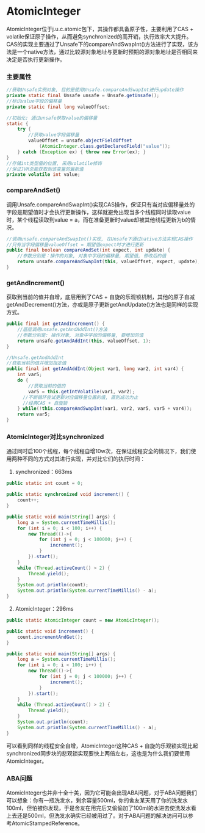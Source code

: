 # AtomicInteger
AtomicInteger位于j.u.c.atomic包下，其操作都具备原子性，主要利用了CAS + volatile保证原子操作，从而避免synchronized的高开销，执行效率大大提升。CAS的实现主要通过了Unsafe下的compareAndSwapInt()方法进行了实现，该方法是一个native方法，通过比较源对象地址与更新时预期的源对象地址是否相同来决定是否执行更新操作。  

### 主要属性
```java
//获取Unsafe实例对象, 目的是使用Unsafe.compareAndSwapInt进行update操作
private static final Unsafe unsafe = Unsafe.getUnsafe();
//标识value字段的偏移量
private static final long valueOffset;

//初始化: 通过unsafe获取value的偏移量
static {
	try {
		//获取value字段偏移量
		valueOffset = unsafe.objectFieldOffset
			(AtomicInteger.class.getDeclaredField("value"));
	} catch (Exception ex) { throw new Error(ex); }
}
//存储int类型值的位置, 采用volatile修饰
//保证JVM总能获取到该变量的最新值
private volatile int value;
```

### compareAndSet()
调用Unsafe.compareAndSwapInt()实现CAS操作，保证只有当对应偏移量处的字段是期望值时才会执行更新操作，这样就避免出现当多个线程同时读取value时，某个线程读取到value = a，而在准备更新时value却被其他线程更新为b的情况。
```java
//调用unsafe.compareAndSwapInt()实现, 在Unsafe下通过native方法实现CAS操作
//只有当字段偏移量valueOffset = 期望值expect时才进行更新
public final boolean compareAndSet(int expect, int update) {
	//参数分别是：操作的对象, 对象中字段的偏移量, 期望值, 修改后的值
	return unsafe.compareAndSwapInt(this, valueOffset, expect, update);
}
```

### getAndIncrement()
获取到当前的值并自增，底层用到了CAS + 自旋的乐观锁机制，其他的原子自减getAndDecrement()方法，亦或是原子更新getAndUpdate()方法也是同样的实现方式。
```java
public final int getAndIncrement() {
	//底层调用unsafe.getAndAddInt()方法
	//参数分别是: 操作对象, 对象中字段的偏移量, 要增加的值
	return unsafe.getAndAddInt(this, valueOffset, 1);
}

//Unsafe.getAndAddInt
//获取当前的值并增加指定值
public final int getAndAddInt(Object var1, long var2, int var4) {
	int var5;
	do {
		//获取当前的值的
		var5 = this.getIntVolatile(var1, var2);
	  //不断循环尝试更新对应偏移量位置的值, 直到成功为止
	  //经典CAS + 自旋锁
	} while(!this.compareAndSwapInt(var1, var2, var5, var5 + var4));
	return var5;
}
```

### AtomicInteger对比synchronized
通过同时启100个线程，每个线程自增10w次，在保证线程安全的情况下，我们使用两种不同的方式对其进行实现，并对比它们的执行时间：
1. synchronized：663ms
```java
public static int count = 0;

public static synchronized void increment() {
	count++;
}

public static void main(String[] args) {
	long a = System.currentTimeMillis();
	for (int i = 0; i < 100; i++) {
		new Thread(()->{
			for (int j = 0; j < 100000; j++) {
				increment();
			}
		}).start();
	}
	while (Thread.activeCount() > 2) {
		Thread.yield();
	}
	System.out.println(count);
	System.out.println(System.currentTimeMillis() - a);
}
```
2. AtomicInteger：296ms
```java
public static AtomicInteger count = new AtomicInteger();

public static void increment() {
	count.incrementAndGet();
}

public static void main(String[] args) {
	long a = System.currentTimeMillis();
	for (int i = 0; i < 100; i++) {
		new Thread(()->{
			for (int j = 0; j < 100000; j++) {
				increment();
			}
		}).start();
	}
	while (Thread.activeCount() > 2) {
		Thread.yield();
	}
	System.out.println(count);
	System.out.println(System.currentTimeMillis() - a);
}
```
可以看到同样的线程安全自增，AtomicInteger这种CAS + 自旋的乐观锁实现比起synchronized同步块的悲观锁实现要快上两倍左右，这也是为什么我们要使用AtomicInteger。

### ABA问题
AtomicInteger也并非十全十美，因为它可能会出现ABA问题，对于ABA问题我们可以想象：你有一瓶洗发水，剩余容量500ml，你的舍友某天用了你的洗发水100ml，但怕被你发现，于是舍友在用完后又偷偷加了100ml的水进去使洗发水看上去还是500ml，但洗发水确实已经被用过了。对于ABA问题的解决访问可以参考AtomicStampedReference。